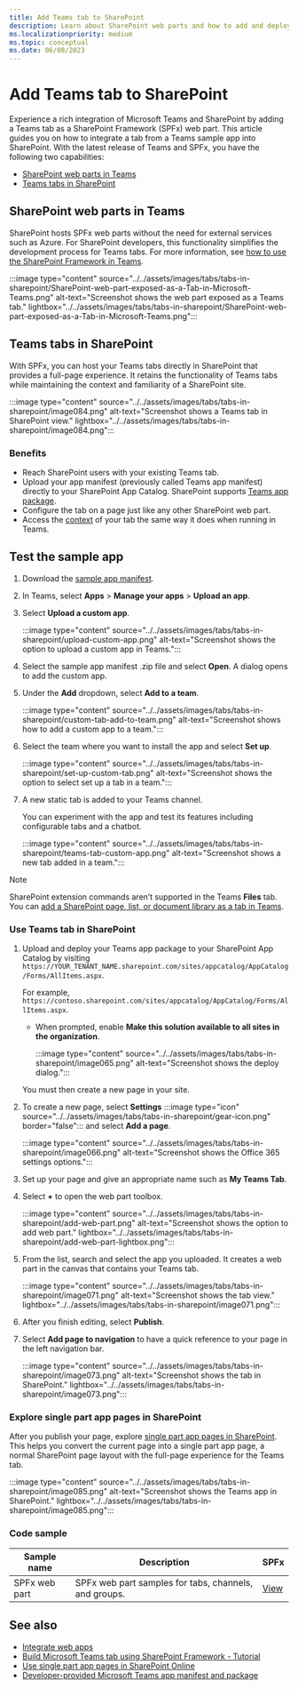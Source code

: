 ```yaml
---
title: Add Teams tab to SharePoint
description: Learn about SharePoint web parts and how to add and deploy your existing Teams tab to SharePoint as a SharePoint Framework web part using code samples.
ms.localizationpriority: medium
ms.topic: conceptual
ms.date: 06/08/2023
---
```


# Add Teams tab to SharePoint

Experience a rich integration of Microsoft Teams and SharePoint by adding a Teams tab as a SharePoint Framework (SPFx) web part. This article guides you on how to integrate a tab from a Teams sample app into SharePoint. With the latest release of Teams and SPFx, you have the following two capabilities:

- [SharePoint web parts in Teams](#sharepoint-web-parts-in-teams)
- [Teams tabs in SharePoint](#teams-tabs-in-sharepoint)

## SharePoint web parts in Teams

SharePoint hosts SPFx web parts without the need for external services such as Azure. For SharePoint developers, this functionality simplifies the development process for Teams tabs. For more information, see [how to use the SharePoint Framework in Teams](/sharepoint/dev/spfx/web-parts/get-started/using-web-part-as-ms-teams-tab).

:::image type="content" source="../../assets/images/tabs/tabs-in-sharepoint/SharePoint-web-part-exposed-as-a-Tab-in-Microsoft-Teams.png" alt-text="Screenshot shows the web part exposed as a Teams tab." lightbox="../../assets/images/tabs/tabs-in-sharepoint/SharePoint-web-part-exposed-as-a-Tab-in-Microsoft-Teams.png":::

## Teams tabs in SharePoint

With SPFx, you can host your Teams tabs directly in SharePoint that provides a full-page experience. It retains the functionality of Teams tabs while maintaining the context and familiarity of a SharePoint site.

:::image type="content" source="../../assets/images/tabs/tabs-in-sharepoint/image084.png" alt-text="Screenshot shows a Teams tab in SharePoint view." lightbox="../../assets/images/tabs/tabs-in-sharepoint/image084.png":::

### Benefits

- Reach SharePoint users with your existing Teams tab.
- Upload your app manifest (previously called Teams app manifest) directly to your SharePoint App Catalog. SharePoint supports [Teams app package](~/concepts/build-and-test/apps-package.md).
- Configure the tab on a page just like any other SharePoint web part.
- Access the [context](~/tabs/how-to/access-teams-context.md) of your tab the same way it does when running in Teams.

## Test the sample app

1. Download the [sample app manifest](https://github.com/OfficeDev/Microsoft-Teams-Samples/blob/main/samples/app-hello-world/csharp/demo-manifest/app-hello-world.zip).

1. In Teams, select **Apps** > **Manage your apps** > **Upload an app**.

1. Select **Upload a custom app**.

    :::image type="content" source="../../assets/images/tabs/tabs-in-sharepoint/upload-custom-app.png" alt-text="Screenshot shows the option to upload a custom app in Teams.":::

1. Select the sample app manifest .zip file and select **Open**. A dialog opens to add the custom app.

1. Under the **Add** dropdown, select **Add to a team**.

    :::image type="content" source="../../assets/images/tabs/tabs-in-sharepoint/custom-tab-add-to-team.png" alt-text="Screenshot shows how to add a custom app to a team.":::

1. Select the team where you want to install the app and select **Set up**.

    :::image type="content" source="../../assets/images/tabs/tabs-in-sharepoint/set-up-custom-tab.png" alt-text="Screenshot shows the option to select set up a tab in a team.":::

1. A new static tab is added to your Teams channel.

    You can experiment with the app and test its features including configurable tabs and a chatbot.

    :::image type="content" source="../../assets/images/tabs/tabs-in-sharepoint/teams-tab-custom-app.png" alt-text="Screenshot shows a new tab added in a team.":::

> [!NOTE]
> SharePoint extension commands aren’t supported in the Teams **Files** tab. You can [add a SharePoint page, list, or document library as a tab in Teams](https://support.microsoft.com/office/add-a-sharepoint-page-list-or-document-library-as-a-tab-in-teams-131edef1-455f-4c67-a8ce-efa2ebf25f0b).

### Use Teams tab in SharePoint

1. Upload and deploy your Teams app package to your SharePoint App Catalog by visiting `https://YOUR_TENANT_NAME.sharepoint.com/sites/appcatalog/AppCatalog/Forms/AllItems.aspx`.

    For example, `https://contoso.sharepoint.com/sites/appcatalog/AppCatalog/Forms/AllItems.aspx`.

    - When prompted, enable **Make this solution available to all sites in the organization**.

        :::image type="content" source="../../assets/images/tabs/tabs-in-sharepoint/image065.png" alt-text="Screenshot shows the deploy dialog.":::

    You must then create a new page in your site.

1. To create a new page, select **Settings** :::image type="icon" source="../../assets/images/tabs/tabs-in-sharepoint/gear-icon.png" border="false"::: and select **Add a page**.

    :::image type="content" source="../../assets/images/tabs/tabs-in-sharepoint/image066.png" alt-text="Screenshot shows the Office 365 settings options.":::

1. Set up your page and give an appropriate name such as **My Teams Tab**.

1. Select **+** to open the web part toolbox.

    :::image type="content" source="../../assets/images/tabs/tabs-in-sharepoint/add-web-part.png" alt-text="Screenshot shows the option to add web part." lightbox="../../assets/images/tabs/tabs-in-sharepoint/add-web-part-lightbox.png":::

1. From the list, search and select the app you uploaded. It creates a web part in the canvas that contains your Teams tab.

    :::image type="content" source="../../assets/images/tabs/tabs-in-sharepoint/image071.png" alt-text="Screenshot shows the tab view." lightbox="../../assets/images/tabs/tabs-in-sharepoint/image071.png":::

1. After you finish editing, select **Publish**.

1. Select **Add page to navigation** to have a quick reference to your page in the left navigation bar.

    :::image type="content" source="../../assets/images/tabs/tabs-in-sharepoint/image073.png" alt-text="Screenshot shows the tab in SharePoint." lightbox="../../assets/images/tabs/tabs-in-sharepoint/image073.png":::

### Explore single part app pages in SharePoint

After you publish your page, explore [single part app pages in SharePoint](/sharepoint/dev/spfx/web-parts/single-part-app-pages). This helps you convert the current page into a single part app page, a normal SharePoint page layout with the full-page experience for the Teams tab.

:::image type="content" source="../../assets/images/tabs/tabs-in-sharepoint/image085.png" alt-text="Screenshot shows the Teams app in SharePoint." lightbox="../../assets/images/tabs/tabs-in-sharepoint/image085.png":::

### Code sample

| **Sample name** | **Description** | **SPFx** |
|-----------------|-----------------|----------|
| SPFx web part | SPFx web part samples for tabs, channels, and groups. | [View](https://github.com/OfficeDev/Microsoft-Teams-Samples/blob/main/samples/app-hello-world/csharp/) |

## See also

- [Integrate web apps](../../samples/integrate-web-apps-overview.md)
- [Build Microsoft Teams tab using SharePoint Framework - Tutorial](/sharepoint/dev/spfx/web-parts/get-started/using-web-part-as-ms-teams-tab)
- [Use single part app pages in SharePoint Online](/sharepoint/dev/spfx/web-parts/single-part-app-pages)
- [Developer-provided Microsoft Teams app manifest and package](/sharepoint/dev/spfx/deployment-spfx-teams-solutions#developer-provided-microsoft-teams-app-manifest--package)
